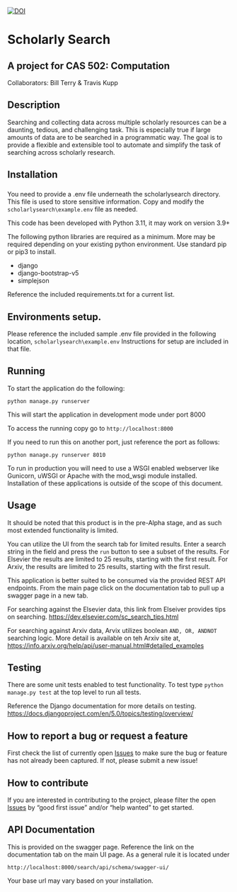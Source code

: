 [![DOI](https://zenodo.org/badge/DOI/10.5281/zenodo.10713695.svg)](https://doi.org/10.5281/zenodo.10713695)

# Scholarly Search

## A project for CAS 502: Computation

Collaborators: Bill Terry & Travis Kupp

## Description
Searching and collecting data across multiple scholarly resources can be a daunting, tedious, and challenging task. This is especially true if large amounts of data are to be searched in a programmatic way. The goal is to provide a flexible and extensible tool to automate and simplify the task of searching across scholarly research.

## Installation

###
You need to provide a .env file underneath the scholarlysearch directory. This file is used to store sensitive information. 
Copy and modify the `scholarlysearch\example.env` file as needed. 

 This code has been developed with Python 3.11, it may work on version 3.9+

The following python libraries are required as a minimum. More may be required depending on your existing python environment. Use standard pip or pip3 to install.

<ul>
<li>django</li>
<li>django-bootstrap-v5</li>
<li>simplejson</li>
</ul>

Reference the included requirements.txt for a current list.

## Environments setup.

Please reference the included sample .env file provided in  the following location,
`scholarlysearch\example.env`  Instructions for setup are included in that file.

## Running
To start the application do the following:

`python manage.py runserver`

This will start the application in development mode under port 8000

To access the running copy go to 
`http://localhost:8000`

If you need to run this on another port, just reference the port as follows:

`python manage.py runserver 8010`

To run in production you will need to use a WSGI enabled webserver like  Gunicorn, uWSGI or Apache with the mod_wsgi module installed. Installation of these applications is outside of the scope of this document.

## Usage

It should be noted that this product is in the pre-Alpha stage, and as such most extended functionality is limited. 

You can utilize the UI from the search tab for limited results. Enter a search string in the field and press the `run` button to see a subset of the results. For Elsevier the results are limited to 25 results, starting with the first result. For Arxiv, the results are limited to 25 results, starting with the first result.

This application is better suited to be consumed via the provided REST API endpoints. From the main page click on the documentation tab to pull up a swagger page in a new tab. 

For searching against the Elsevier data, this link from Elseiver provides tips on searching.
https://dev.elsevier.com/sc_search_tips.html

For searching against Arxiv data, Arvix utilizes boolean `AND, OR, ANDNOT` searching logic. More detail is available on teh Arxiv site at,
https://info.arxiv.org/help/api/user-manual.html#detailed_examples
 

## Testing

There are some unit tests enabled to test functionality. 
To test type `python manage.py test` at the top level to run all tests.

Reference the Django documentation for more details on testing. https://docs.djangoproject.com/en/5.0/topics/testing/overview/

## How to report a bug or request a feature

First check the list of currently open [Issues](https://github.com/tkupp/scholarlysearch/issues) to make sure the bug or feature has not already been captured. If not, please submit a new issue!
 
## How to contribute

If you are interested in contributing to the project, please filter the open [Issues](https://github.com/tkupp/scholarlysearch/issues) by “good first issue” and/or “help wanted” to get started.

## API Documentation

This is provided on the swagger page. Reference the link on the documentation tab on the main UI page. As a general rule it is located under 

`http://localhost:8000/search/api/schema/swagger-ui/`

Your base url may vary based on your installation.

